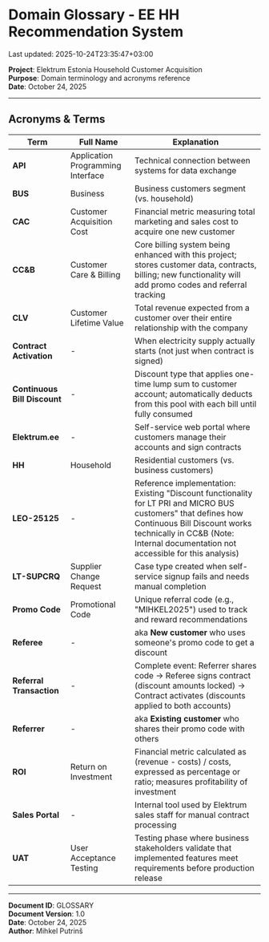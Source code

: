 # Domain Glossary - EE HH Recommendation System

Last updated: 2025-10-24T23:35:47+03:00

**Project**: Elektrum Estonia Household Customer Acquisition  
**Purpose**: Domain terminology and acronyms reference  
**Date**: October 24, 2025

---

## Acronyms & Terms

| Term | Full Name | Explanation |
|------|-----------|-------------|
| **API** | Application Programming Interface | Technical connection between systems for data exchange |
| **BUS** | Business | Business customers segment (vs. household) |
| **CAC** | Customer Acquisition Cost | Financial metric measuring total marketing and sales cost to acquire one new customer |
| **CC&B** | Customer Care & Billing | Core billing system being enhanced with this project; stores customer data, contracts, billing; new functionality will add promo codes and referral tracking |
| **CLV** | Customer Lifetime Value | Total revenue expected from a customer over their entire relationship with the company |
| **Contract Activation** | - | When electricity supply actually starts (not just when contract is signed) |
| **Continuous Bill Discount** | - | Discount type that applies one-time lump sum to customer account; automatically deducts from this pool with each bill until fully consumed |
| **Elektrum.ee** | - | Self-service web portal where customers manage their accounts and sign contracts |
| **HH** | Household | Residential customers (vs. business customers) |
| **LEO-25125** | - | Reference implementation: Existing "Discount functionality for LT PRI and MICRO BUS customers" that defines how Continuous Bill Discount works technically in CC&B (Note: Internal documentation not accessible for this analysis) |
| **LT-SUPCRQ** | Supplier Change Request | Case type created when self-service signup fails and needs manual completion |
| **Promo Code** | Promotional Code | Unique referral code (e.g., "MIHKEL2025") used to track and reward recommendations |
| **Referee** | - | aka **New customer** who uses someone's promo code to get a discount |
| **Referral Transaction** | - | Complete event: Referrer shares code -> Referee signs contract (discount amounts locked) -> Contract activates (discounts applied to both accounts) |
| **Referrer** | - | aka **Existing customer** who shares their promo code with others |
| **ROI** | Return on Investment | Financial metric calculated as (revenue - costs) / costs, expressed as percentage or ratio; measures profitability of investment |
| **Sales Portal** | - | Internal tool used by Elektrum sales staff for manual contract processing |
| **UAT** | User Acceptance Testing | Testing phase where business stakeholders validate that implemented features meet requirements before production release |

---

**Document ID**: GLOSSARY  
**Document Version**: 1.0  
**Date**: October 24, 2025  
**Author**: Mihkel Putrinš
